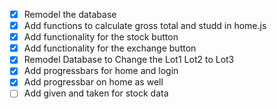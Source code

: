 - [x] Remodel the database
- [x] Add functions to calculate gross total and studd in home.js
- [x] Add functionality for the stock button
- [x] Add functionality for the exchange button
- [x] Remodel Database to Change the Lot1 Lot2 to Lot3
- [x] Add progressbars for home and login
- [x] Add progressbar on home as well
- [ ] Add given and taken for stock data

